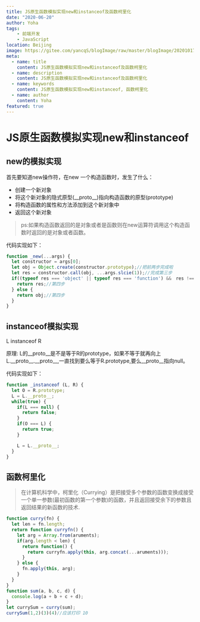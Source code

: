 ```yaml
---
title: JS原生函数模拟实现new和instanceof及函数柯里化
date: "2020-06-20"
author: Yoha
tags:
    - 前端开发
    - JavaScript
location: Beijing
image: https://gitee.com/yancqS/blogImage/raw/master/blogImage/20201017105512.jpeg
meta:
  - name: title
    content: JS原生函数模拟实现new和instanceof及函数柯里化
  - name: description
    content: JS原生函数模拟实现new和instanceof及函数柯里化
  - name: keywords
    content: JS原生函数模拟实现new和instanceof, 函数柯里化
  - name: author
    content: Yoha
featured: true
---
```

# JS原生函数模拟实现new和instanceof

## new的模拟实现

首先要知道new操作符，在new 一个构造函数时，发生了什么：

- 创建一个新对象
- 将这个新对象的隐式原型(\_\_proto\_\_)指向构造函数的原型(prototype)
- 将构造函数的属性和方法添加到这个新对象中
- 返回这个新对象

> ps:如果构造函数返回的是对象或者是函数则在new运算符调用这个构造函数时返回的是对象或者函数。

代码实现如下：

```javascript
function _new(...args) {
  let constructor = args[0];
  let obj = Object.create(constructor.prototype);//把前两步完成啦
  let res = constructor.call(obj, ...args.slcie(1));//完成第三步
  if((typeof res === 'object' || typeof res === 'function') &&　res !== null) {
    return res;//第四步
  } else {
    return obj;//第四步
  }
}
```

## instanceof模拟实现

L instanceof R

原理: L的\_\_proto\_\_是不是等于R的prototype，如果不等于就再向上L.\_\_proto\_\_.\_\_proto\_\_,一直找到要么等于R.prototype,要么\_\_proto\_\_指向null。

代码实现如下：

```javascript
function _instanceof (L, R) {
  let O = R.prototype;
  L = L.__proto__;
  while(true) {
    if(L === null) {
      return false;
    }
    if(O === L) {
      return true;
    }

    L = L.__proto__;
  }
}
```

## 函数柯里化

>在计算机科学中，柯里化（Currying）是把接受多个参数的函数变换成接受一个单一参数(最初函数的第一个参数)的函数，并且返回接受余下的参数且返回结果的新函数的技术.

```javascript
function curry(fn) {
  let len = fn.length;
  return function curryfn() {
    let arg = Array.from(aruments);
    if(arg.length < len) {
      return function() {
        return curryfn.apply(this, arg.concat(...aruments)));
      }
    } else {
      fn.apply(this, arg);
    }
  }
}
function sum(a, b, c, d) {
  console.log(a + b + c + d);
}
let currySum = curry(sum);
currySum(1,2)(3)(4)//应该打印 10
```
